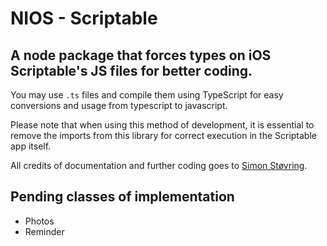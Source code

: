 # NIOS - Scriptable
## A node package that forces types on iOS Scriptable's JS files for better coding.
You may use `.ts` files and compile them using TypeScript for easy conversions and usage from typescript to javascript. 

Please note that when using this method of development, it is essential to remove the imports from this library for correct
execution in the Scriptable app itself.

All credits of documentation and further coding goes to [Simon Støvring](https://twitter.com/simonbs).

## Pending classes of implementation
- Photos
- Reminder
